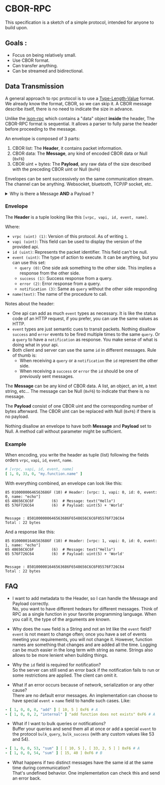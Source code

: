 # CBOR-RPC

This specification is a sketch of a simple protocol, intended for anyone to build upon.

## Goals :

- Focus on being relatively small.
- Use CBOR format.
- Can transfer anything.
- Can be streamed and bidirectional.

## Data Transmission

A general approach to rpc protocol is to use
a [Type-Length-Value](https://en.wikipedia.org/wiki/Type%E2%80%93length%E2%80%93value) format.
We already know the format, CBOR, so we can skip it. A CBOR message describe itself, there is no need to indicate the
size in advance.

Unlike the [json-rpc](https://www.jsonrpc.org/specification) which contains a "data" object **inside** the header,
The CBOR-RPC format is sequential. It allows a parser to fully parse the header before proceeding to the message.

An envelope is composed of 3 parts:

1. CBOR list: The **Header**, it contains packet information.
2. CBOR data: The **Message**, any kind of encoded CBOR data or Null (`0xF6`)
3. CBOR uint + bytes: The **Payload**, any raw data of the size described with the preceding CBOR uint or Null (`0xF6`)

Envelopes can be sent successively on the same communication stream. The channel can be anything. Websocket, bluetooth,
TCP/IP socket, etc.

<details>
<summary>Why is there a Message <b>AND</b> a Payload ?</summary>

The **Message** should describe data for the function to call as parameter. The **Payload**, should be like an input
stream in a command line utility.

Also, from a parser perspective, a CBOR encoded data is something finite. The [cbor.io](https://cbor.io/impls.html) page
say the basic is to have `data = CBOR.decode(encoded)`. However, sometimes you want to transfer raw bytes, an image, a
file, etc… In these cases, you might want to handle the data as a stream. Yes you could have a major 3 byte string, but
it would not be the raw data, it would be the raw data encapsulated in a CBOR message. Adding complexity to the parser.

</details>

### Envelope

The **Header** is a tuple looking like this `[vrpc, vapi, id, event, name]`.

Where:

- `vrpc (uint) (1)`: Version of this protocol. As of writing `1`.
- `vapi (uint)`: This field can be used to display the version of the provided api.
- `id (uint)`: Represents the packet identifier. This field can't be null.
- `event (uint)`: The type of action to execute. It can be anything, but you can use this set:
    - `query (0)`: One side ask something to the other side. This implies a response from the other side.
    - `success (1)`: Success response from a query.
    - `error (2)`: Error response from a query.
    - `notification (3)`: Same as `query` without the other side responding
- `name(text)`: The name of the procedure to call.

Notes about the header:

- One api can add as much `event` types as necessary. It is like the status code of an HTTP request, if you prefer, you
  can use the same values as HTTP.
- `event` types are just semantic cues to transit packets. Nothing disallow `success` and `error` events to be fired
  multiple times to the same `query`. Or a `query` to have a `notification` as response. You make sense of what is doing
  what in your api.
- Both client and server can use the same `id` in different messages. Rule of thumb is:
    - When receiving a `query` or a `notification` the `id` represent the other side.
    - When receiving a `success` or `error` the `id` should be one of previously sent messages.

The **Message** can be any kind of CBOR data. A list, an object, an int, a text string, etc… The message can be
Null (`0xF6`) to indicate that there is no message.

The **Payload** consist of one CBOR uint and the corresponding number of bytes afterward. The CBOR uint can be replaced
with Null (`0xF6`) if there is no payload.

Nothing disallow an envelope to have both **Message** and **Payload** set to Null. A method call without parameter might
be sufficient.

### Example

When encoding, you write the header as tuple (list) following the fields orders `vrpc`, `vapi`, `id`, `event`, `name`.

```yaml
# [vrpc, vapi, id, event, name]
[ 1, 0, 33, 0, "my.function.name" ]
```

With everything combined, an envelope can look like this:

```
85 01000000646563686F (10) # Header: [vrpc: 1, vapi: 0, id: 0, event: 0, name: "echo"]
65 48656C6C6F        (6)  # Message: text("Hello")             
05 576F726C64        (6)  # Payload: uint(5) + 'World'
   

Message : 8501000000646563686F6548656C6C6F05576F726C64
Total : 22 bytes
```

And a response like this:

```
85 01000001646563686F (10) # Header: [vrpc: 1, vapi: 0, id: 0, event: 1, name: "echo"]
65 48656C6C6F        (6)  # Message: text("Hello")             
05 576F726C64        (6)  # Payload: uint(5) + 'World'
   

Message : 8501000001646563686F6548656C6C6F05576F726C64
Total : 22 bytes
```

## FAQ

- I want to add metadata to the Header, so I can handle the Message and Payload correctly. </br>
  No, you want to have different hedears for different messages. Think of RPC as a single function in your favorite
  programming language. When you call it, the type of the arguments are known.

- Why does the `name` field is a String and not an Int like the `event` field? </br>
  `event` is not meant to change often; once you have a set of events meeting your requirements, you will not change it.
  However, function names are something that changes and are added all the time. Logging can be much easier in the
  long term with string as name. Strings also allows to be more lenient when building things.

- Why the `id` field is required for notification? </br>
  So the server can still send an error back if the notification fails to run or some restrictions are applied.
  The client can omit it.

- What if an error occurs because of network, serialization or any other cause? </br>
  There are no default error messages. An implementation can choose to have special `event` + `name` field to handle
  such cases. Like:

```yaml
- [ 1, 0, 0, 0, "add" ] [ 10, 5 ] 0xF6 # A
- [ 1, 0, 0, 2, "internal" ] "add function does not exists" 0xF6 # A
```

- What if I want to bulk queries or notifications? </br>
  Buffer your queries and send them all at once or add a special `event` to the protocol `bulk_query`,
  `bulk_success` (with any custom values like 53 and 54).

```yaml
- [ 1, 0, 0, 53, "sum" ] [ [ 10, 5 ], [ 33, 2, 5 ] ] 0xF6 # A
- [ 1, 0, 0, 54, "sum" ] [ 15, 40 ] 0xF6 # B
```

- What happens if two distinct messages have the same id at the same time during communication? </br>
  That's undefined behavior. One implementation can check this and send an error back.
